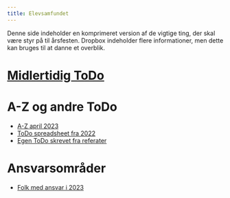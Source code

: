 ```yaml
---
title: Elevsamfundet
---
```


Denne side indeholder en komprimeret version af de vigtige ting, der skal være
styr på til årsfesten. Dropbox indeholder flere informationer, men dette kan
bruges til at danne et overblik.

# [Midlertidig ToDo](current_todo) 

# A-Z og andre ToDo

- [A-Z april 2023](az_april_2023.pdf)
- [ToDo spreadsheet fra 2022](todo_2022.pdf)
- [Egen ToDo skrevet fra referater](own_todo)

# Ansvarsområder

- [Folk med ansvar i 2023](ansvar_2023) 

